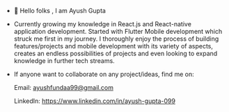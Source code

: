   - 👋 Hello folks , I am Ayush Gupta

  - Currently growing my knowledge in React.js and React-native application development.
    Started with Flutter Mobile development which struck me first in my journey.
    I thoroughly enjoy the process of building features/projects and mobile development with its variety of aspects,
    creates an endless possibilities of projects and even looking to expand knowledge in further tech streams.

  - If anyone want to collaborate on any project/ideas, find me on:

    Email: ayushfundaa99@gmail.com
    
    LinkedIn: https://www.linkedin.com/in/ayush-gupta-099
